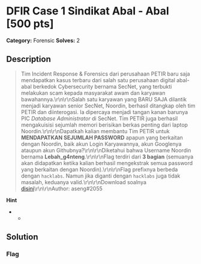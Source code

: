 # DFIR Case 1  Sindikat Abal - Abal [500 pts]

**Category:** Forensic
**Solves:** 2

## Description
>Tim Incident Response & Forensics dari perusahaan PETIR baru saja mendapatkan kasus terbaru dari salah satu perusahaan digital abal-abal berkedok Cybersecurity bernama SecNet, yang terbukti melakukan scam kepada masyarakat awam dan karyawan bawahannya.\r\n\r\nSalah satu karyawan yang BARU SAJA dilantik menjadi karyawan senior SecNet, Noordin, berhasil ditangkap oleh tim PETIR dan diinterogasi. Ia dipercaya menjadi tangan kanan barunya PIC *Database Administrator* di SecNet. Tim PETIR juga berhasil mengakuisisi sejumlah memori berisikan berkas penting dari laptop Noordin.\r\n\r\nDapatkah kalian membantu Tim PETIR untuk **MENDAPATKAN SEJUMLAH PASSWORD** apapun yang  berkaitan dengan Noordin, baik akun Login Karyawannya, akun Googlenya ataupun akun Githubnya?\r\n\r\nDiketahui bahwa Username Noordin bernama **Lebah_g4nteng**.\r\n\r\nFlag terdiri dari **3 bagian** (semuanya akan didapatkan ketika kalian berhasil mengekstrak semua password yang berkaitan dengan Noordin).\r\n\r\nFlag prefixnya berbeda dengan `hacklabs`. Namun jika diganti dengan `hacklabs` juga tidak masalah, keduanya valid.\r\n\r\nDownload soalnya [disini](https://drive.google.com/file/d/1h0LMAt6hY9WO34kEqBqQtKRCncnaHthg/view?usp=sharing)\r\n\r\nAuthor: aseng#2055

**Hint**
* -

## Solution

### Flag


